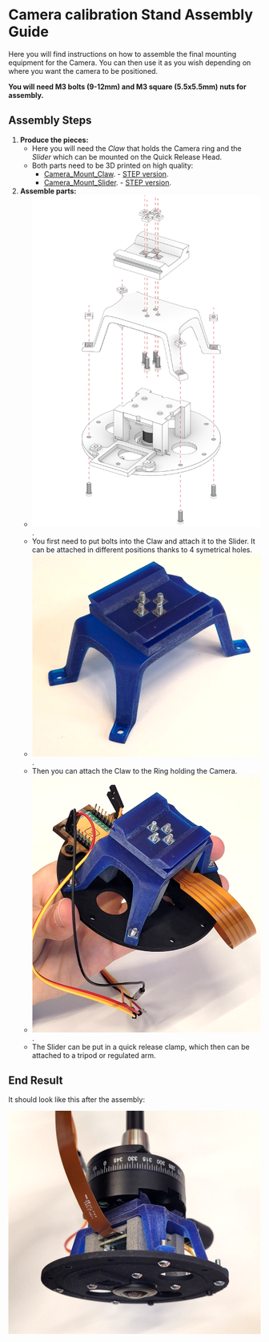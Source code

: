 # Camera calibration Stand Assembly Guide

Here you will find instructions on how to assemble the final mounting equipment for the Camera.
You can then use it as you wish depending on where you want the camera to be positioned.

**You will need M3 bolts (9-12mm) and M3 square (5.5x5.5mm) nuts for assembly.**

## Assembly Steps

1. **Produce the pieces:**
	- Here you will need the _Claw_ that holds the Camera ring and the _Slider_ which can be mounted on the Quick Release Head.
	- Both parts need to be 3D printed on high quality:
		- [Camera_Mount_Claw](../src/hardware/Camera_Mount_Claw.stl). - [STEP version](../src/hardware/Camera_Mount_Claw.stp).
		- [Camera_Mount_Slider](../src/hardware/Camera_Mount_Slider.stl). - [STEP version](../src/hardware/Camera_Mount_Slider.stp).
2. **Assemble parts:**
	- ![Attach the Claw to the Slider and then the Claw to the Camera Hold](images/Camera_06_FinalMount.png).
	- You first need to put bolts into the Claw and attach it to the Slider. It can be attached in different positions thanks to 4 symetrical holes.
	- ![Attach the Claw to the Slider](images/Camera_FinalAssembly_01_Claw.png).
	- Then you can attach the Claw to the Ring holding the Camera.
	- ![Attach the Claw to the Camera Hold](images/Camera_FinalAssembly_02_ClawAttach.png).
	- The Slider can be put in a quick release clamp, which then can be attached to a tripod or regulated arm.

## End Result

It should look like this after the assembly:

![Camera attached to the main mounting hold and a regulated arm](images/Camera_FinalPosition.png)
